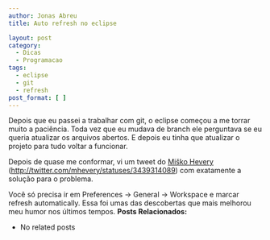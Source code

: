 ```yaml
---
author: Jonas Abreu
title: Auto refresh no eclipse

layout: post
category:
  - Dicas
  - Programacao
tags:
  - eclipse
  - git
  - refresh
post_format: [ ]
---
```

Depois que eu passei a trabalhar com git, o eclipse começou a me torrar muito a paciência. Toda vez que eu mudava de branch ele perguntava se eu queria atualizar os arquivos abertos. E depois eu tinha que atualizar o projeto para tudo voltar a funcionar.

Depois de quase me conformar, vi um tweet do [Miško Hevery][1] (http://twitter.com/mhevery/statuses/3439314089) com exatamente a solução para o problema.

Você só precisa ir em Preferences -> General -> Workspace e marcar refresh automatically. Essa foi umas das descobertas que mais melhorou meu humor nos últimos tempos. 
**Posts Relacionados:** 
*   No related posts












 [1]: http://misko.hevery.com/





